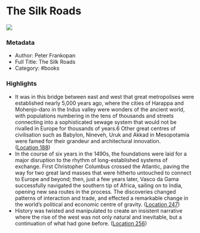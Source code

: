 # The Silk Roads

![](https://images-na.ssl-images-amazon.com/images/I/61oL%2BaVHqeL._SL200_.jpg)

### Metadata

- Author: Peter Frankopan
- Full Title: The Silk Roads
- Category: #books

### Highlights

- It was in this bridge between east and west that great metropolises were established nearly 5,000 years ago, where the cities of Harappa and Mohenjo-daro in the Indus valley were wonders of the ancient world, with populations numbering in the tens of thousands and streets connecting into a sophisticated sewage system that would not be rivalled in Europe for thousands of years.6 Other great centres of civilisation such as Babylon, Nineveh, Uruk and Akkad in Mesopotamia were famed for their grandeur and architectural innovation. ([Location 188](https://readwise.io/to_kindle?action=open&asin=B00XST7IX2&location=188))
- In the course of six years in the 1490s, the foundations were laid for a major disruption to the rhythm of long-established systems of exchange. First Christopher Columbus crossed the Atlantic, paving the way for two great land masses that were hitherto untouched to connect to Europe and beyond; then, just a few years later, Vasco da Gama successfully navigated the southern tip of Africa, sailing on to India, opening new sea routes in the process. The discoveries changed patterns of interaction and trade, and effected a remarkable change in the world’s political and economic centre of gravity. ([Location 247](https://readwise.io/to_kindle?action=open&asin=B00XST7IX2&location=247))
- History was twisted and manipulated to create an insistent narrative where the rise of the west was not only natural and inevitable, but a continuation of what had gone before. ([Location 256](https://readwise.io/to_kindle?action=open&asin=B00XST7IX2&location=256))
